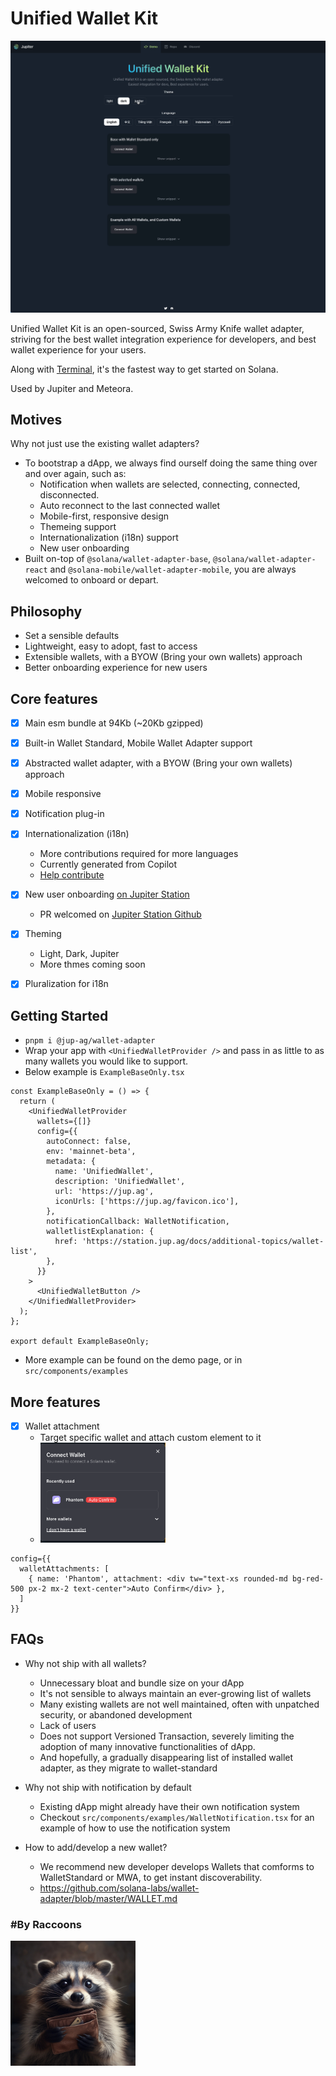 # Unified Wallet Kit

<img src="public/unified-wallet-kit-demo.gif" />

Unified Wallet Kit is an open-sourced, Swiss Army Knife wallet adapter, striving for the best wallet integration experience for developers, and best wallet experience for your users.

Along with [Terminal](https://terminal.jup.ag), it's the fastest way to get started on Solana.

Used by Jupiter and Meteora.

## Motives

Why not just use the existing wallet adapters?

- To bootstrap a dApp, we always find ourself doing the same thing over and over again, such as:
  - Notification when wallets are selected, connecting, connected, disconnected.
  - Auto reconnect to the last connected wallet
  - Mobile-first, responsive design
  - Themeing support
  - Internationalization (i18n) support
  - New user onboarding
- Built on-top of `@solana/wallet-adapter-base`, `@solana/wallet-adapter-react` and `@solana-mobile/wallet-adapter-mobile`, you are always welcomed to onboard or depart.

## Philosophy

- Set a sensible defaults
- Lightweight, easy to adopt, fast to access
- Extensible wallets, with a BYOW (Bring your own wallets) approach
- Better onboarding experience for new users

## Core features

- [x] Main esm bundle at 94Kb (~20Kb gzipped)
- [x] Built-in Wallet Standard, Mobile Wallet Adapter support
- [x] Abstracted wallet adapter, with a BYOW (Bring your own wallets) approach
- [x] Mobile responsive
- [x] Notification plug-in
- [x] Internationalization (i18n)

  - More contributions required for more languages
  - Currently generated from Copilot
  - [Help contribute](https://github.com/TeamRaccoons/Unified-Wallet-Kit/blob/main/src/contexts/TranslationProvider/i18n.ts)

- [x] New user onboarding [on Jupiter Station](https://station.jup.ag/partners?category=Wallets)
  - PR welcomed on [Jupiter Station Github](https://github.com/jup-ag/space-station/)
- [x] Theming
  - Light, Dark, Jupiter
  - More thmes coming soon
- [x] Pluralization for i18n

## Getting Started

- `pnpm i @jup-ag/wallet-adapter`
- Wrap your app with `<UnifiedWalletProvider />` and pass in as little to as many wallets you would like to support.
- Below example is `ExampleBaseOnly.tsx`

```tsx
const ExampleBaseOnly = () => {
  return (
    <UnifiedWalletProvider
      wallets={[]}
      config={{
        autoConnect: false,
        env: 'mainnet-beta',
        metadata: {
          name: 'UnifiedWallet',
          description: 'UnifiedWallet',
          url: 'https://jup.ag',
          iconUrls: ['https://jup.ag/favicon.ico'],
        },
        notificationCallback: WalletNotification,
        walletlistExplanation: {
          href: 'https://station.jup.ag/docs/additional-topics/wallet-list',
        },
      }}
    >
      <UnifiedWalletButton />
    </UnifiedWalletProvider>
  );
};

export default ExampleBaseOnly;
```

- More example can be found on the demo page, or in `src/components/examples`

## More features

- [x] Wallet attachment
  - Target specific wallet and attach custom element to it
  - <img src="public/features/wallet-atachments.png" width="200" />

```tsx
config={{
  walletAttachments: [
    { name: 'Phantom', attachment: <div tw="text-xs rounded-md bg-red-500 px-2 mx-2 text-center">Auto Confirm</div> },
  ]
}}
```

## FAQs

- Why not ship with all wallets?

  - Unnecessary bloat and bundle size on your dApp
  - It's not sensible to always maintain an ever-growing list of wallets
  - Many existing wallets are not well maintained, often with unpatched security, or abandoned development
  - Lack of users
  - Does not support Versioned Transaction, severely limiting the adoption of many innovative functionalities of dApp.
  - And hopefully, a gradually disappearing list of installed wallet adapter, as they migrate to wallet-standard

- Why not ship with notification by default

  - Existing dApp might already have their own notification system
  - Checkout `src/components/examples/WalletNotification.tsx` for an example of how to use the notification system

- How to add/develop a new wallet?
  - We recommend new developer develops Wallets that comforms to WalletStandard or MWA, to get instant discoverability.
  - https://github.com/solana-labs/wallet-adapter/blob/master/WALLET.md

### #By Raccoons

<img src="public/raccoons_wallet.jpg" width="200" />
